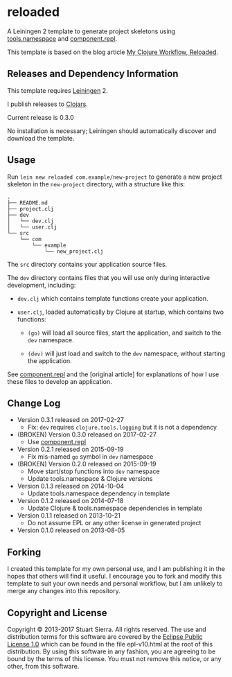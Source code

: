 # reloaded

A Leiningen 2 template to generate project skeletons using
[tools.namespace] and [component.repl].

This template is based on the blog article [My Clojure Workflow, Reloaded].


[tools.namespace]: https://github.com/clojure/tools.namespace
[component.repl]: https://github.com/stuartsierra/component.repl
[My Clojure Workflow, Reloaded]: http://thinkrelevance.com/blog/2013/06/04/clojure-workflow-reloaded


## Releases and Dependency Information

This template requires [Leiningen] 2.

I publish releases to [Clojars].

Current release is 0.3.0

No installation is necessary; Leiningen should automatically discover
and download the template.

[Leiningen]: http://leiningen.org/
[Clojars]: http://clojars.org/


## Usage

Run `lein new reloaded com.example/new-project` to generate a new
project skeleton in the `new-project` directory, with a structure like
this:

    .
    ├── README.md
    ├── project.clj
    ├── dev
    │   └── dev.clj
    │   └── user.clj
    └── src
        └── com
            └── example
                └── new_project.clj

The `src` directory contains your application source files.

The `dev` directory contains files that you will use only during
interactive development, including:

 * `dev.clj` which contains template functions create your
   application.

 * `user.clj`, loaded automatically by Clojure at startup, which
   contains two functions:

   * `(go)` will load all source files, start the application, and
     switch to the `dev` namespace.

   * `(dev)` will just load and switch to the `dev` namespace, without
     starting the application.

See [component.repl] and the [original article] for explanations of
how I use these files to develop an application.

[article]: http://thinkrelevance.com/blog/2013/06/04/clojure-workflow-reloaded


## Change Log

* Version 0.3.1 released on 2017-02-27
  * Fix: `dev` requires `clojure.tools.logging` but it is not a dependency
* (BROKEN) Version 0.3.0 released on 2017-02-27
  * Use [component.repl]
* Version 0.2.1 released on 2015-09-19
  * Fix mis-named `go` symbol in `dev` namespace
* (BROKEN) Version 0.2.0 released on 2015-09-19
  * Move start/stop functions into `dev` namespace
  * Update tools.namespace & Clojure versions
* Version 0.1.3 released on 2014-10-04
  * Update tools.namespace dependency in template
* Version 0.1.2 released on 2014-07-18
  * Update Clojure & tools.namespace dependencies in template
* Version 0.1.1 released on 2013-10-21
  * Do not assume EPL or any other license in generated project
* Version 0.1.0 released on 2013-08-05


## Forking

I created this template for my own personal use, and I am publishing
it in the hopes that others will find it useful. I encourage you to
fork and modify this template to suit your own needs and personal
workflow, but I am unlikely to merge any changes into this repository.


## Copyright and License

Copyright © 2013-2017 Stuart Sierra. All rights reserved. The use and
distribution terms for this software are covered by the
[Eclipse Public License 1.0] which can be found in the file
epl-v10.html at the root of this distribution. By using this software
in any fashion, you are agreeing to be bound by the terms of this
license. You must not remove this notice, or any other, from this
software.

[Eclipse Public License 1.0]: http://opensource.org/licenses/eclipse-1.0.php
